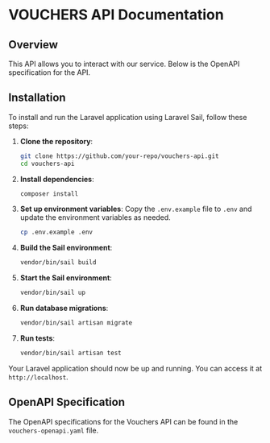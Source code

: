 # VOUCHERS API Documentation

## Overview

This API allows you to interact with our service. Below is the OpenAPI specification for the API.

## Installation
To install and run the Laravel application using Laravel Sail, follow these steps:

1. **Clone the repository**:
   ```sh
   git clone https://github.com/your-repo/vouchers-api.git
   cd vouchers-api
   ```

2. **Install dependencies**:
   ```sh
   composer install
   ```

3. **Set up environment variables**:
   Copy the `.env.example` file to `.env` and update the environment variables as needed.
   ```sh
   cp .env.example .env
   ```

4. **Build the Sail environment**:
   ```sh
   vendor/bin/sail build
   ```

5. **Start the Sail environment**:
   ```sh
   vendor/bin/sail up
   ```

6. **Run database migrations**:
   ```sh
   vendor/bin/sail artisan migrate
   ```

7. **Run tests**:
   ```sh
   vendor/bin/sail artisan test
   ```

Your Laravel application should now be up and running. You can access it at `http://localhost`.


## OpenAPI Specification

The OpenAPI specifications for the Vouchers API can be found in the `vouchers-openapi.yaml` file.
